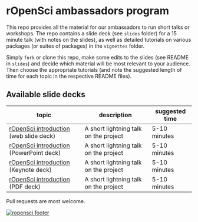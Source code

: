 
# rOpenSci ambassadors program

This repo provides all the material for our ambassadors to run short talks or workshops. The repo contains a slide deck (see `slides` folder) for a 15 minute talk (with notes on the slides), as well as detailed tutorials on various packages (or suites of packages) in the `vignettes` folder. 

Simply `fork` or clone this repo, make some edits to the slides (see README in `slides`) and decide which material will be most relevant to your audience. Then choose the appropriate tutorials (and note the suggested length of time for each topic in the respective README files). 

## Available slide decks

| topic | description | suggested time |
| ----- | ---------- | --------------- |
| [rOpenSci introduction](https://ropensci.github.io/ambassador-packet/slides/ "The rOpenSci project - open tools for open science") (web slide deck) | A short lightning talk on the project | 5-10 minutes |
| [rOpenSci introduction](https://github.com/ropensci/ambassador-packet/blob/master/slides.pptx?raw=true) (PowerPoint deck) | A short lightning talk on the project | 5-10 minutes |
| [rOpenSci introduction](https://github.com/ropensci/ambassador-packet/blob/master/slides.key.zip?raw=true) (Keynote deck) | A short lightning talk on the project | 5-10 minutes |
| [rOpenSci introduction](https://github.com/ropensci/ambassador-packet/blob/master/slides.pdf?raw=true) (PDF deck) | A short lightning talk on the project | 5-10 minutes |



Pull requests are most welcome.

[![ropensci footer](http://ropensci.org/public_images/github_footer.png)](http://ropensci.org)
